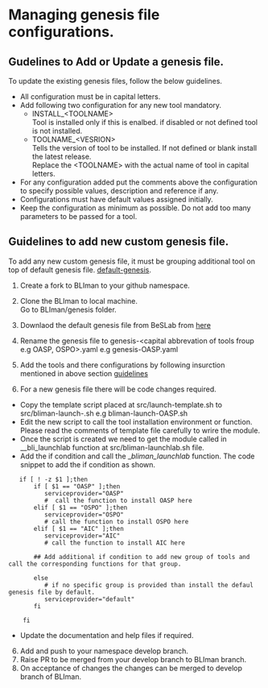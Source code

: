 # Managing genesis file configurations.
## Gudelines to Add or Update a genesis file.
To update the existing genesis files, follow the below guidelines.

- All configuration must be in capital letters.
- Add following two configuration for any new tool mandatory.
    - INSTALL_\<TOOLNAME\> 
        <br>Tool is installed only if this is enalbed. if disabled or not defined tool is not installed.
    - TOOLNAME_\<VESRION\>
    <br> Tells the version of tool to be installed. If not defined or blank install the latest release.
    <br> Replace the \<TOOLNAME\> with the actual name of tool in capital letters.
- For any configuration added put the comments above the configuration to specify possible values, description and reference if any.
- Configurations must have default values assigned initially.
- Keep the configuration as minimum as possible. Do not add too many parameters to be passed for a tool.

## Guidelines to add new custom genesis file.
To add any new custom genesis file, it must be grouping additional tool on top of default genesis file. [default-genesis](https://github.com/Be-Secure/BeSLab/blob/master/genesis.yaml).

1. Create a fork to BLIman to your github namespace.

2. Clone the BLIman to local machine.
<br>Go to BLIman/genesis folder.

3. Downlaod the default genesis file from BeSLab from [here](https://github.com/Be-Secure/BeSLab/blob/master/genesis.yaml)

4. Rename the genesis file to genesis-\<capital abbrevation of tools froup e.g OASP, OSPO\>.yaml
e.g genesis-OASP.yaml

5. Add the tools and there configurations by following insurction mentioned in above section [guidelines](Gudelines-to-Add-or-Update-a-genesis-file.)
6. For a new genesis file there will be code changes required.
- Copy the template script placed at src/launch-template.sh to src/bliman-launch-<Abberavation of tool group used in genesis file>.sh e.g bliman-launch-OASP.sh
- Edit the new script to call the tool installation environment or function. Please read the comments of template file carefully to wrire the module.
- Once the script is created we need to get the module called in __bli_launchlab function at src/bliman-launchlab.sh file.
- Add the if condition and call the __bliman_launchlab_<group name> function. The code snippet to add the if condition as shown.
```
   if [ ! -z $1 ];then
       if [ $1 == "OASP" ];then
          serviceprovider="OASP"
          #  call the function to install OASP here
       elif [ $1 == "OSPO" ];then
          serviceprovider="OSPO"
          # call the function to install OSPO here
       elif [ $1 == "AIC" ];then
          serviceprovider="AIC"
          # call the function to install AIC here

       ## Add additional if condition to add new group of tools and call the corresponding functions for that group.

       else
          # if no specific group is provided than install the defaul genesis file by default.
          serviceprovider="default"
       fi

    fi
```
- Update the documentation and help files if required.
6. Add and push to your namespace develop branch.
7. Raise PR to be merged from your develop branch to BLIman branch.
8. On acceptance of changes the changes can be merged to develop branch of BLIman.
